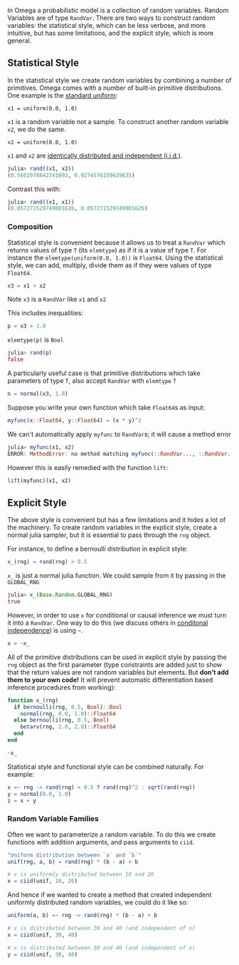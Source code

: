 In Omega a probabilistic model is a collection of random variables.
Random Variables are of type `RandVar`.
There are two ways to construct random variables: the statistical style, which can be less verbose, and more intuitive, but has some limitations, and the explicit style, which is more general.

## Statistical Style
In the statistical style we create random variables by combining a number of primitives.
Omega comes with a number of built-in primitive distributions.  One example  is the [standard uniform](https://en.wikipedia.org/wiki/Uniform_distribution_(continuous)#Standard_uniform):

```
x1 = uniform(0.0, 1.0)
```

`x1` is a random variable not a sample.
To construct another random variable `x2`, we do the same. 

```
x2 = uniform(0.0, 1.0)
```

`x1` and `x2` are [identically distributed and independent (i.i.d.)](https://en.wikipedia.org/wiki/Independent_and_identically_distributed_random_variables).

```julia
julia> rand((x1, x2))
(0.5602978842341093, 0.9274576159629635)
```

Contrast this with:

```julia
julia> rand((x1, x1))
(0.057271529749001626, 0.057271529749001626)
```

### Composition
Statistical style is convenient because it allows us to treat a `RandVar` which returns values of type `T` (its `elemtype`) as if it is a value of type `T`.  For instance the `elemtype(uniform(0.0, 1.0))` is `Float64`.  Using the statistical style, we can add, multiply, divide them as if they were values of type `Float64`.

```julia
x3 = x1 + x2
```

Note `x3` is a `RandVar` like `x1` and `x2`

This includes inequalities:

```julia
p = x3 > 1.0
```

`elemtype(p)` is `Bool`

```julia
julia> rand(p)
false
```

A particularly useful case is that primitive distributions which take parameters of type `T`, also accept `RandVar` with `elemtype` `T`

```julia
n = normal(x3, 1.0)
```

Suppose you write your own function which take `Float64`s as input:

```julia
myfunc(x::Float64, y::Float64) = (x * y)^2
```

We can't automatically apply `myfunc` to `RandVar`s; it will cause a method error

```julia
julia> myfunc(x1, x2)
ERROR: MethodError: no method matching myfunc(::RandVar..., ::RandVar...)
```

However this is easily remedied with the function `lift`:

```julia
lift(myfunc)(x1, x2)
```

## Explicit Style

The above style is convenient but has a few limitations and it hides a lot of the machinery.
To create random variables in the explicit style, create a normal julia sampler, but it is essential to pass through the `rng` object.

For instance, to define a bernoulli distribution in explicit style:

```julia
x_(rng) = rand(rng) > 0.5
```

`x_` is just a normal julia function.  We could sample from it by passing in the `GLOBAL_RNG`

```julia
julia> x_(Base.Random.GLOBAL_RNG)
true
```

However, in order to use `x` for conditional or causal inference we must turn it into a `RandVar`.
One way to do this (we discuss others in [conditonal independence](http://www.zenna.org/Omega.jl/latest/conditionalindependence/)) is using `~`.

```julia
x = ~x_
```

All of the primitive distributions can be used in explicit style by passing the `rng` object as the first parameter (type constraints are added just to show that the return values are not random variables but elements.  But __don't add them to your own code!__ It will prevent automatic differentiation based inference procedures from working): 

```julia
function x_(rng)
  if bernoulli(rng, 0.5, Bool)::Bool
    normal(rng, 0.0, 1.0)::Float64
  else bernoulli(rng, 0.5, Bool)
    betarv(rng, 2.0, 2.0)::Float64
  end
end

~x_
```

Statistical style and functional style can be combined naturally.
For example:

```julia
x =~ rng -> rand(rng) > 0.5 ? rand(rng)^2 : sqrt(rand(rng))
y = normal(0.0, 1.0)
z = x + y
```

### Random Variable Families 

Often we want to parameterize a random variable.  To do this we create functions with addition arguments,
and pass arguments to `ciid`.

```julia
"Uniform distribution between `a` and `b`"
unif(rng, a, b) = rand(rng) * (b - a) + b  

# x is uniformly distributed between 10 and 20
x = ciid(unif, 10, 20)
```

And hence if we wanted to create a method that created independent uniformly distributed random variables, we could do it like so:

```julia
uniform(a, b) =~ rng -> rand(rng) * (b - a) + b

# x is distributed between 30 and 40 (and independent of x)
x = ciid(unif, 30, 40)

# x is distributed between 30 and 40 (and independent of x)
y = ciid(unif, 30, 40)
```
